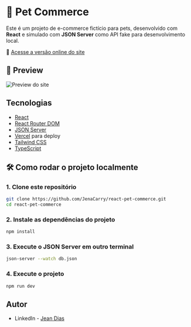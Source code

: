 # 🐾 Pet Commerce

Este é um projeto de e-commerce fictício para pets, desenvolvido com **React** e simulado com **JSON Server** como API fake para desenvolvimento local.

🚀 [Acesse a versão online do site](https://pet-commerce-orcin.vercel.app/)

## 📸 Preview

![Preview do site](https://pet-commerce-orcin.vercel.app/preview.png)

## Tecnologias

-   [React](https://reactjs.org/)
-   [React Router DOM](https://reactrouter.com/)
-   [JSON Server](https://github.com/typicode/json-server)
-   [Vercel](https://vercel.com/) para deploy
-   [Tailwind CSS](https://tailwindcss.com/)
-   [TypeScript](https://www.typescriptlang.org/)

## 🛠️ Como rodar o projeto localmente

### 1. Clone este repositório

```bash
git clone https://github.com/JenaCarry/react-pet-commerce.git
cd react-pet-commerce
```

### 2. Instale as dependências do projeto

```bash
npm install
```

### 3. Execute o JSON Server em outro terminal

```bash
json-server --watch db.json
```

### 4. Execute o projeto

```bash
npm run dev
```

## Autor

-   LinkedIn - [Jean Dias](https://www.linkedin.com/in/jean-h-dias/)
